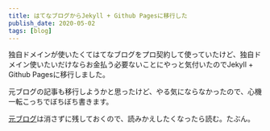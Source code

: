 ```yaml
---
title: はてなブログからJekyll + Github Pagesに移行した
publish_date: 2020-05-02
tags: [blog]
---
```


独自ドメインが使いたくてはてなブログをプロ契約して使っていたけど、独自ドメイン使いたいだけならお金払う必要ないことにやっと気付いたのでJekyll + Github Pagesに移行しました。

元ブログの記事も移行しようかと思ったけど、やる気にならなかったので、心機一転こっちでぼちぼち書きます。

[元ブログ](https://ryo14-a.hatenadiary.jp)は消さずに残しておくので、読みかえしたくなったら読む。たぶん。

